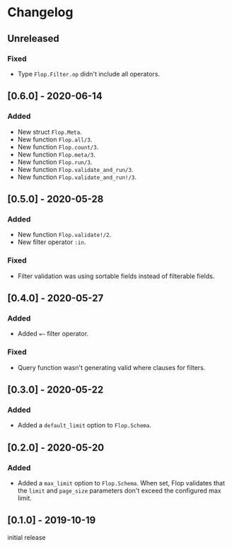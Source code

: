 # Changelog

## Unreleased

### Fixed

- Type `Flop.Filter.op` didn't include all operators.

## [0.6.0] - 2020-06-14

### Added

- New struct `Flop.Meta`.
- New function `Flop.all/3`.
- New function `Flop.count/3`.
- New function `Flop.meta/3`.
- New function `Flop.run/3`.
- New function `Flop.validate_and_run/3`.
- New function `Flop.validate_and_run!/3`.

## [0.5.0] - 2020-05-28

### Added

- New function `Flop.validate!/2`.
- New filter operator `:in`.

### Fixed

- Filter validation was using sortable fields instead of filterable fields.

## [0.4.0] - 2020-05-27

### Added

- Added `=~` filter operator.

### Fixed

- Query function wasn't generating valid where clauses for filters.

## [0.3.0] - 2020-05-22

### Added

- Added a `default_limit` option to `Flop.Schema`.

## [0.2.0] - 2020-05-20

### Added

- Added a `max_limit` option to `Flop.Schema`. When set, Flop validates that the
  `limit` and `page_size` parameters don't exceed the configured max limit.

## [0.1.0] - 2019-10-19

initial release
